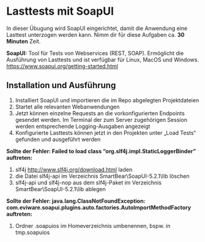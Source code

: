 # Lasttests mit SoapUI

In dieser Übugung wird SoapUI eingerichtet, damit die Anwendung eine Lasttest unterzogen werden kann. Nimm dir für diese Aufgaben ca. **30 Minuten** Zeit.

**SoapUI:** Tool für Tests von Webservices (REST, SOAP). Ermöglicht die Ausführung von Lasttests und ist verfügbar für Linux, MacOS und Windows. https://www.soapui.org/getting-started.html

## Installation und Ausführung
1. Installiert SoapUI und importieren die im Repo abgelegten Projektdateien
2. Startet alle relevanten Webanwendungen
3. Jetzt können einzelne Requests an die vorkonfigurierten Endpoints gesendet werden. Im Terminal der zum Server zugehörigen Session werden entsprechende Logging-Ausgaben angezeigt
4. Konfigurierte Lasttests können jetzt in den Projekten unter „Load Tests“ gefunden und ausgeführt werden

**Sollte der Fehler: Failed to load class “org.slf4j.impl.StaticLoggerBinder” auftreten:**
1.  slf4j http://www.slf4j.org/download.html laden
2.  die Datei slf4j-api im Verzeichnis SmartBear\SoapUI-5.2.1\lib löschen
3.  slf4j-api und slf4j-nop aus dem slf4j-Paket im Verzeichnis SmartBear\SoapUI-5.2.1\lib ablegen

**Sollte der Fehler: java.lang.ClassNotFoundException: com.eviware.soapui.plugins.auto.factories.AutoImportMethodFactory auftreten:**
1. Ordner .soapuios im Homeverzeichnis umbenennen, bspw. in tmp.soapuios